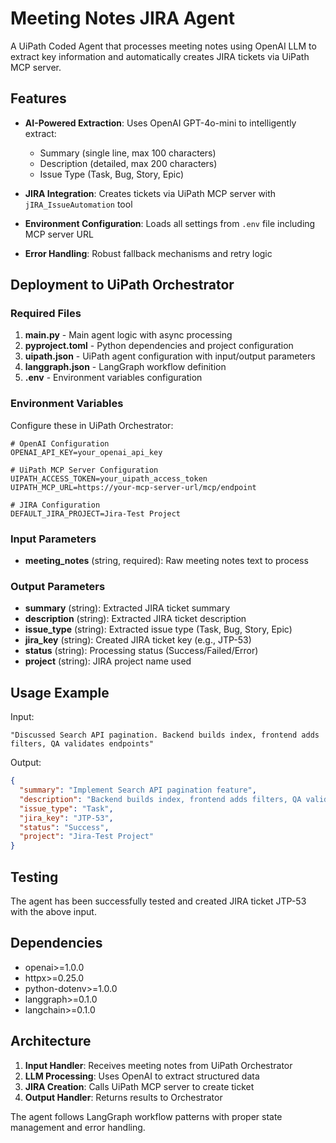 # Meeting Notes JIRA Agent

A UiPath Coded Agent that processes meeting notes using OpenAI LLM to extract key information and automatically creates JIRA tickets via UiPath MCP server.

## Features

- **AI-Powered Extraction**: Uses OpenAI GPT-4o-mini to intelligently extract:
  - Summary (single line, max 100 characters)
  - Description (detailed, max 200 characters) 
  - Issue Type (Task, Bug, Story, Epic)

- **JIRA Integration**: Creates tickets via UiPath MCP server with `jIRA_IssueAutomation` tool

- **Environment Configuration**: Loads all settings from `.env` file including MCP server URL

- **Error Handling**: Robust fallback mechanisms and retry logic

## Deployment to UiPath Orchestrator

### Required Files

1. **main.py** - Main agent logic with async processing
2. **pyproject.toml** - Python dependencies and project configuration
3. **uipath.json** - UiPath agent configuration with input/output parameters
4. **langgraph.json** - LangGraph workflow definition
5. **.env** - Environment variables configuration

### Environment Variables

Configure these in UiPath Orchestrator:

```env
# OpenAI Configuration
OPENAI_API_KEY=your_openai_api_key

# UiPath MCP Server Configuration  
UIPATH_ACCESS_TOKEN=your_uipath_access_token
UIPATH_MCP_URL=https://your-mcp-server-url/mcp/endpoint

# JIRA Configuration
DEFAULT_JIRA_PROJECT=Jira-Test Project
```

### Input Parameters

- **meeting_notes** (string, required): Raw meeting notes text to process

### Output Parameters

- **summary** (string): Extracted JIRA ticket summary
- **description** (string): Extracted JIRA ticket description  
- **issue_type** (string): Extracted issue type (Task, Bug, Story, Epic)
- **jira_key** (string): Created JIRA ticket key (e.g., JTP-53)
- **status** (string): Processing status (Success/Failed/Error)
- **project** (string): JIRA project name used

## Usage Example

Input:
```
"Discussed Search API pagination. Backend builds index, frontend adds filters, QA validates endpoints"
```

Output:
```json
{
  "summary": "Implement Search API pagination feature",
  "description": "Backend builds index, frontend adds filters, QA validates endpoints for search functionality",
  "issue_type": "Task", 
  "jira_key": "JTP-53",
  "status": "Success",
  "project": "Jira-Test Project"
}
```

## Testing

The agent has been successfully tested and created JIRA ticket JTP-53 with the above input.

## Dependencies

- openai>=1.0.0
- httpx>=0.25.0  
- python-dotenv>=1.0.0
- langgraph>=0.1.0
- langchain>=0.1.0

## Architecture

1. **Input Handler**: Receives meeting notes from UiPath Orchestrator
2. **LLM Processing**: Uses OpenAI to extract structured data
3. **JIRA Creation**: Calls UiPath MCP server to create ticket
4. **Output Handler**: Returns results to Orchestrator

The agent follows LangGraph workflow patterns with proper state management and error handling.